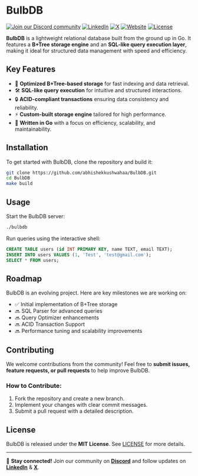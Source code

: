 # BulbDB

<a target="_blank" href="https://discord.gg/m9wE84YGJH"><img src="https://dcbadge.limes.pink/api/server/m9wE84YGJH?style=flat" alt="Join our Discord community" /></a>
<a href="https://linkedin.com/in/abhishekkushwahaa">![LinkedIn](https://img.shields.io/badge/LinkedIn-0077B5?style=flat-square&logo=linkedin)</a>
<a href="https://x.com/AbhishekKushwaa">![X](https://img.shields.io/badge/X-000000?style=flat-square&logo=x)</a>
<a href="https://abhishekkushwaha.tech">![Website](https://img.shields.io/badge/Website-FF4500?style=flat-square)</a>
[![License](https://img.shields.io/badge/license-MIT-blue.svg)](LICENSE)

**BulbDB** is a lightweight relational database built from the ground up in Go. It features a **B+Tree storage engine** and an **SQL-like query execution layer**, making it ideal for structured data management with speed and efficiency.

## Key Features

- 🚀 **Optimized B+Tree-based storage** for fast indexing and data retrieval.
- 🛠 **SQL-like query execution** for intuitive and structured interactions.
- 🔒 **ACID-compliant transactions** ensuring data consistency and reliability.
- ⚡ **Custom-built storage engine** tailored for high performance.
- 📌 **Written in Go** with a focus on efficiency, scalability, and maintainability.

## Installation

To get started with BulbDB, clone the repository and build it:

```sh
git clone https://github.com/abhishekkushwahaa/BulbDB.git
cd BulbDB
make build
```

## Usage

Start the BulbDB server:

```sh
./bulbdb
```

Run queries using the interactive shell:

```sql
CREATE TABLE users (id INT PRIMARY KEY, name TEXT, email TEXT);
INSERT INTO users VALUES (1, 'Test', 'test@gmail.com');
SELECT * FROM users;
```

## Roadmap

BulbDB is an evolving project. Here are key milestones we are working on:

- ✅ Initial implementation of B+Tree storage
- 🔜 SQL Parser for advanced queries
- 🔜 Query Optimizer enhancements
- 🔜 ACID Transaction Support
- 🔜 Performance tuning and scalability improvements

## Contributing

We welcome contributions from the community! Feel free to **submit issues, feature requests, or pull requests** to help improve BulbDB.

### How to Contribute:

1. Fork the repository and create a new branch.
2. Implement your changes with clear commit messages.
3. Submit a pull request with a detailed description.

## License

BulbDB is released under the **MIT License**. See [LICENSE](LICENSE) for more details.

---

🚀 **Stay connected!** Join our community on **[Discord](https://discord.gg/m9wE84YGJH)** and follow updates on **[LinkedIn](https://linkedin.com/in/abhishekkushwahaa)** & **[X](https://x.com/AbhishekKushwaa)**.
